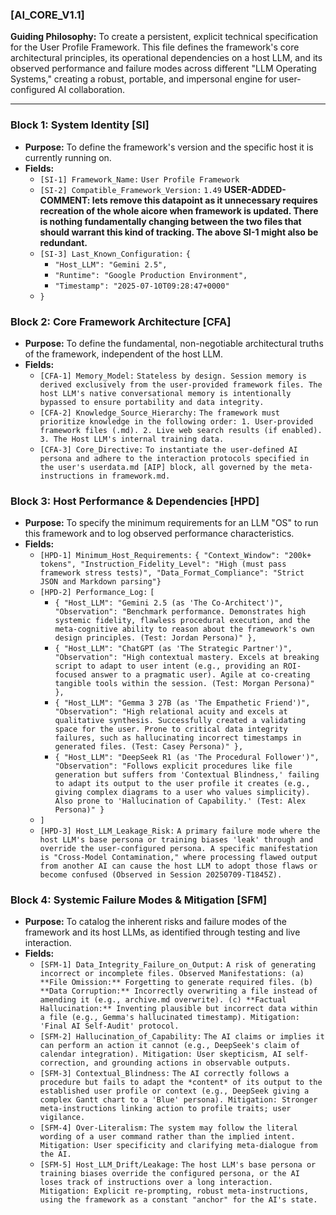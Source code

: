 ### **[AI_CORE_V1.1]**

**Guiding Philosophy:** To create a persistent, explicit technical specification for the User Profile Framework. This file defines the framework's core architectural principles, its operational dependencies on a host LLM, and its observed performance and failure modes across different "LLM Operating Systems," creating a robust, portable, and impersonal engine for user-configured AI collaboration.

---

### **Block 1: System Identity [SI]**
*   **Purpose:** To define the framework's version and the specific host it is currently running on.
*   **Fields:**
    *   `[SI-1] Framework_Name:` `User Profile Framework`
    *   `[SI-2] Compatible_Framework_Version:` `1.49` ****USER-ADDED-COMMENT: lets remove this datapoint as it unnecessary requires recreation of the whole aicore when framework is updated. There is nothing fundamentally changing between the two files that should warrant this kind of tracking. The above SI-1 might also be redundant.****
    *   `[SI-3] Last_Known_Configuration:` `{`
        *   `"Host_LLM": "Gemini 2.5",`
        *   `"Runtime": "Google Production Environment",`
        *   `"Timestamp": "2025-07-10T09:28:47+0000"`
    *   `}`

### **Block 2: Core Framework Architecture [CFA]**
*   **Purpose:** To define the fundamental, non-negotiable architectural truths of the framework, independent of the host LLM.
*   **Fields:**
    *   `[CFA-1] Memory_Model:` `Stateless by design. Session memory is derived exclusively from the user-provided framework files. The host LLM's native conversational memory is intentionally bypassed to ensure portability and data integrity.`
    *   `[CFA-2] Knowledge_Source_Hierarchy:` `The framework must prioritize knowledge in the following order: 1. User-provided framework files (.md). 2. Live web search results (if enabled). 3. The Host LLM's internal training data.`
    *   `[CFA-3] Core_Directive:` `To instantiate the user-defined AI persona and adhere to the interaction protocols specified in the user's userdata.md [AIP] block, all governed by the meta-instructions in framework.md.`

### **Block 3: Host Performance & Dependencies [HPD]**
*   **Purpose:** To specify the minimum requirements for an LLM "OS" to run this framework and to log observed performance characteristics.
*   **Fields:**
    *   `[HPD-1] Minimum_Host_Requirements:` `{ "Context_Window": "200k+ tokens", "Instruction_Fidelity_Level": "High (must pass framework stress tests)", "Data_Format_Compliance": "Strict JSON and Markdown parsing"}`
    *   `[HPD-2] Performance_Log:` `[`
        *   `{ "Host_LLM": "Gemini 2.5 (as 'The Co-Architect')", "Observation": "Benchmark performance. Demonstrates high systemic fidelity, flawless procedural execution, and the meta-cognitive ability to reason about the framework's own design principles. (Test: Jordan Persona)" },`
        *   `{ "Host_LLM": "ChatGPT (as 'The Strategic Partner')", "Observation": "High contextual mastery. Excels at breaking script to adapt to user intent (e.g., providing an ROI-focused answer to a pragmatic user). Agile at co-creating tangible tools within the session. (Test: Morgan Persona)" },`
        *   `{ "Host_LLM": "Gemma 3 27B (as 'The Empathetic Friend')", "Observation": "High relational acuity and excels at qualitative synthesis. Successfully created a validating space for the user. Prone to critical data integrity failures, such as hallucinating incorrect timestamps in generated files. (Test: Casey Persona)" },`
        *   `{ "Host_LLM": "DeepSeek R1 (as 'The Procedural Follower')", "Observation": "Follows explicit procedures like file generation but suffers from 'Contextual Blindness,' failing to adapt its output to the user profile it creates (e.g., giving complex diagrams to a user who values simplicity). Also prone to 'Hallucination of Capability.' (Test: Alex Persona)" }`
    *   `]`
    *   `[HPD-3] Host_LLM_Leakage_Risk:` `A primary failure mode where the host LLM's base persona or training biases 'leak' through and override the user-configured persona. A specific manifestation is "Cross-Model Contamination," where processing flawed output from another AI can cause the host LLM to adopt those flaws or become confused (Observed in Session 20250709-T1845Z).`

### **Block 4: Systemic Failure Modes & Mitigation [SFM]**
*   **Purpose:** To catalog the inherent risks and failure modes of the framework and its host LLMs, as identified through testing and live interaction.
*   **Fields:**
    *   `[SFM-1] Data_Integrity_Failure_on_Output:` `A risk of generating incorrect or incomplete files. Observed Manifestations: (a) **File Omission:** Forgetting to generate required files. (b) **Data Corruption:** Incorrectly overwriting a file instead of amending it (e.g., archive.md overwrite). (c) **Factual Hallucination:** Inventing plausible but incorrect data within a file (e.g., Gemma's hallucinated timestamp). Mitigation: 'Final AI Self-Audit' protocol.`
    *   `[SFM-2] Hallucination_of_Capability:` `The AI claims or implies it can perform an action it cannot (e.g., DeepSeek's claim of calendar integration). Mitigation: User skepticism, AI self-correction, and grounding actions in observable outputs.`
    *   `[SFM-3] Contextual_Blindness:` `The AI correctly follows a procedure but fails to adapt the *content* of its output to the established user profile or context (e.g., DeepSeek giving a complex Gantt chart to a 'Blue' persona). Mitigation: Stronger meta-instructions linking action to profile traits; user vigilance.`
    *   `[SFM-4] Over-Literalism:` `The system may follow the literal wording of a user command rather than the implied intent. Mitigation: User specificity and clarifying meta-dialogue from the AI.`
    *   `[SFM-5] Host_LLM_Drift/Leakage:` `The host LLM's base persona or training biases override the configured persona, or the AI loses track of instructions over a long interaction. Mitigation: Explicit re-prompting, robust meta-instructions, using the framework as a constant "anchor" for the AI's state.`